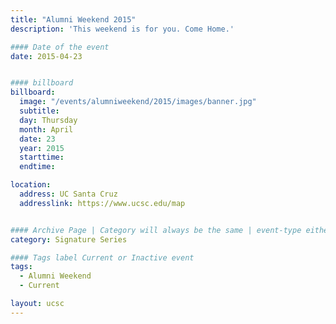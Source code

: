 ```yaml
---
title: "Alumni Weekend 2015"
description: 'This weekend is for you. Come Home.'

#### Date of the event
date: 2015-04-23


#### billboard
billboard:
  image: "/events/alumniweekend/2015/images/banner.jpg"
  subtitle: 
  day: Thursday
  month: April
  date: 23
  year: 2015
  starttime:
  endtime:

location:
  address: UC Santa Cruz
  addresslink: https://www.ucsc.edu/map


#### Archive Page | Category will always be the same | event-type either Signature Event, Notable Event, Lecture Series
category: Signature Series

#### Tags label Current or Inactive event
tags:
  - Alumni Weekend
  - Current

layout: ucsc
---
```

